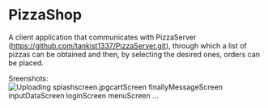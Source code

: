 # PizzaShop
A client application that communicates with PizzaServer (https://github.com/tankist1337/PizzaServer.git), through which a list of pizzas can be obtained and then, by selecting the desired ones, orders can be placed.

Sreenshots:
![Uploading splashscreen.jpg![cartScreen](https://user-images.githubusercontent.com/99079470/160596460-b383746f-c123-4ca3-b442-b9d7e2f306c6.jpg)
![finallyMessageScreen](https://user-images.githubusercontent.com/99079470/160596461-fd40f381-3df5-425b-b0e4-3dbeb3460ecd.jpg)
![inputDataScreen](https://user-images.githubusercontent.com/99079470/160596465-3b4d7b6f-da0e-4945-ae9a-822e9e563820.jpg)
![loginScreen](https://user-images.githubusercontent.com/99079470/160596467-e531748b-a2a2-4d76-9c5c-5a43d3c6a41c.jpg)
![menuScreen](https://user-images.githubusercontent.com/99079470/160596469-e01a0407-8b44-47c0-9345-276df7b8016c.jpg)
…]()
